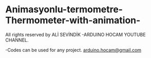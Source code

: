 # Animasyonlu-termometre-Thermometer-with-animation-
All rights reserved by ALİ SEVİNDİK -ARDUINO HOCAM YOUTUBE CHANNEL.

-Codes can be used for any project. arduino.hocam@gmail.com
